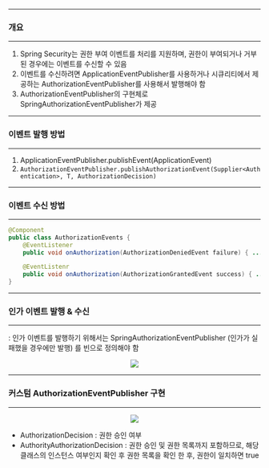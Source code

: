 -----
### 개요
-----
1. Spring Security는 권한 부여 이벤트를 처리를 지원하며, 권한이 부여되거나 거부된 경우에는 이벤트를 수신할 수 있음
2. 이벤트를 수신하려면 ApplicationEventPublisher를 사용하거나 시큐리티에서 제공하는 AuthorizationEventPublisher를 사용해서 발행해야 함
3. AuthorizationEventPublisher의 구현체로 SpringAuthorizationEventPublisher가 제공

-----
### 이벤트 발행 방법
-----
1. ApplicationEventPublisher.publishEvent(ApplicationEvent)
2. ```AuthorizationEventPublisher.publishAuthorizationEvent(Supplier<Authentication>, T, AuthorizationDecision)```

-----
### 이벤트 수신 방법
-----
```java
@Component
public class AuthorizationEvents {
    @EventListener
    public void onAuthorization(AuthorizationDeniedEvent failure) { ... } // 접근 거부 이벤트

    @EventListenr
    public void onAuthorization(AuthorizationGrantedEvent success) { ... } // 접근 허용 이벤트
}
```

-----
### 인가 이벤트 발행 & 수신
-----
: 인가 이벤트를 발행하기 위해서는 SpringAuthorizationEventPublisher (인가가 실패했을 경우에만 발행) 를 빈으로 정의해야 함 

<div align="center">
<img src="https://github.com/user-attachments/assets/0a4270f3-80bb-4ba3-b2b6-1640c7fd1964">
</div>

-----
### 커스텀 AuthorizationEventPublisher 구현
-----
<div align="center">
<img src="https://github.com/user-attachments/assets/11ee253d-9ce6-4859-a1da-3723e7b2bbc7">
</div>

  - AuthorizationDecision : 권한 승인 여부
  - AuthorityAuthorizationDecision : 권한 승인 및 권한 목록까지 포함하므로, 해당 클래스의 인스턴스 여부인지 확인 후 권한 목록을 확인 한 후, 권한이 일치하면 true
